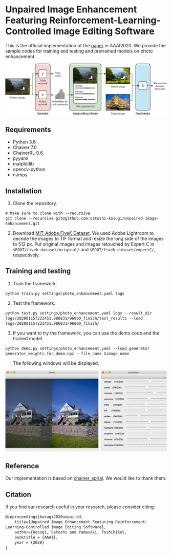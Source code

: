 # Unpaired Image Enhancement Featuring Reinforcement-Learning-Controlled Image Editing Software
This is the official implementation of the [paper](https://arxiv.org/abs/1912.07833.pdf) in AAAI2020.
We provide the sample codes for training and testing and pretrained models on photo enhancement.

<p align="left">
<img src="images/proposed_method.jpg" alt="architecture" width="875px">
</p>

## Requirements
- Python 3.6
- Chainer 7.0
- ChainerRL 0.6
- pyyaml
- matplotlib
- opencv-python
- numpy

## Installation
1. Clone the repository.
  ```Shell
  # Make sure to clone with --recursive
  git clone --recursive git@github.com:satoshi-kosugi/Unpaired-Image-Enhancement.git
  ```
  
 2. Download [MIT-Adobe FiveK Dataset](https://data.csail.mit.edu/graphics/fivek/).
  We used Adobe Lightroom to decode the images to TIF format and resize the long side of the images to 512 px.
  Put original images and images retouched by Expert C in `$ROOT/fivek_dataset/original/` and `$ROOT/fivek_dataset/expertC/`, respectively.
  
## Training and testing
1. Train the framework.
```Shell
python train.py settings/photo_enhancement.yaml logs
```
2. Test the framework.
```Shell
python test.py settings/photo_enhancement.yaml logs --result_dir logs/20200115T223451.986831/96000_finish/test_results --load logs/20200115T223451.986831/96000_finish/
```
3. If you want to try the framework, you can use the demo code and the trained model.
```Shell
python demo.py settings/photo_enhancement.yaml --load_generator generator_weights_for_demo.npz --file_name $image_name
```
&nbsp; &nbsp; &nbsp;  The following windows will be displayed.
<p align="left">
<img src="images/demo.png" alt="demo" width="800px">
</p>

## Reference
Our implementation is based on [chainer_spiral](https://github.com/DwangoMediaVillage/chainer_spiral). We would like to thank them.

## Citation
If you find our research useful in your research, please consider citing:

    @inproceedings{kosugi2020unpaired,
        title={Unpaired Image Enhancement Featuring Reinforcement-Learning-Controlled Image Editing Software},
        author={Kosugi, Satoshi and Yamasaki, Toshihiko},
        booktitle = {AAAI},
        year = {2020}
    }
